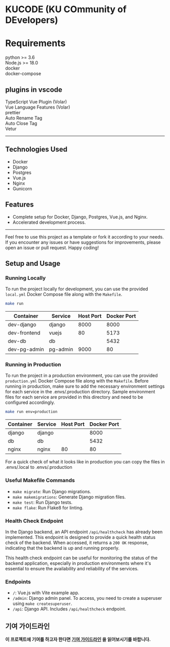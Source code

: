 # KUCODE (KU COmmunity of DEvelopers)


# Requirements
python >= 3.6  
Node.js >= 18.0  
docker  
docker-compose  

## plugins in vscode
TypeScript Vue Plugin (Volar)   
Vue Language Features (Volar)  
prettier  
Auto Rename Tag  
Auto Close Tag  
Vetur  


---

## Technologies Used

- Docker
- Django
- Postgres
- Vue.js
- Nginx
- Gunicorn

## Features

- Complete setup for Docker, Django, Postgres, Vue.js, and Nginx.
- Accelerated development process.

---

Feel free to use this project as a template or fork it according to your needs. If you encounter any issues or have suggestions for improvements, please open an issue or pull request. Happy coding!

## Setup and Usage

### Running Locally

To run the project locally for development, you can use the provided `local.yml` Docker Compose file along with the `Makefile`.

```bash
make run
```

| Container  | Service | Host Port | Docker Port |
| ---------- | ------- | --------- | ----------- |
| dev-django | django  | 8000      | 8000        |
| dev-frontend  | vuejs   | 80      | 5173        |
| dev-db     | db      |       | 5432        |
| dev-pg-admin     | pg-admin      | 9000      | 80        |

### Running in Production

To run the project in a production environment, you can use the provided `production.yml` Docker Compose file along with the `Makefile`.
Before running in production, make sure to add the necessary environment settings for each service in the .envs/.production directory. Sample environment files for each service are provided in this directory and need to be configured accordingly.

```bash
make run env=production
```

| Container  | Service | Host Port | Docker Port |
| ---------- | ------- | --------- | ----------- |
| django     | django  |           | 8000        |
| db         | db      |           | 5432        |
| nginx      | nginx   | 80        | 80          |

For a quick check of what it looks like in production you can copy the files in .envs/.local to .envs/.production

### Useful Makefile Commands

- `make migrate`: Run Django migrations.
- `make makemigrations`: Generate Django migration files.
- `make test`: Run Django tests.
- `make flake`: Run Flake8 for linting.

### Health Check Endpoint

In the Django backend, an API endpoint `/api/healthcheck` has already been implemented. This endpoint is designed to provide a quick health status check of the backend. When accessed, it returns a `200 OK` response, indicating that the backend is up and running properly.

This health check endpoint can be useful for monitoring the status of the backend application, especially in production environments where it's essential to ensure the availability and reliability of the services.

### Endpoints

- `/`: Vue.js with Vite example app.
- `/admin`: Django admin panel. To access, you need to create a superuser using `make createsuperuser`.
- `/api`: Django API. Includes `/api/healthcheck` endpoint.




## 기여 가이드라인
**이 프로젝트에 기여를 하고자 한다면 
[기여 가이드라인](.github/CONTRIBUTING.md) 을 읽어보시기를 바랍니다.**
